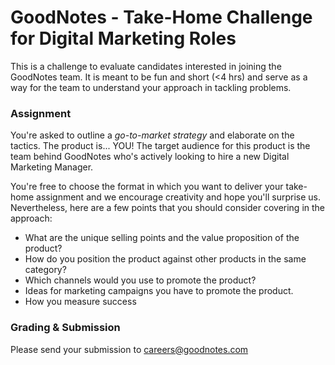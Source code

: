 GoodNotes - Take-Home Challenge for Digital Marketing Roles
===
This is a challenge to evaluate candidates interested in joining the GoodNotes team. It is meant to be fun and short (<4 hrs) and serve as a way for the team to understand your approach in tackling problems. 

### Assignment

You're asked to outline a *go-to-market strategy* and elaborate on the tactics. The product is... YOU! The target audience for this product is the team behind GoodNotes who's actively looking to hire a new Digital Marketing Manager.

You're free to choose the format in which you want to deliver your take-home assignment and we encourage creativity and hope you'll surprise us. Nevertheless, here are a few points that you should consider covering in the approach:

* What are the unique selling points and the value proposition of the product?
* How do you position the product against other products in the same category?
* Which channels would you use to promote the product?
* Ideas for marketing campaigns you have to promote the product.
* How you measure success


### Grading & Submission
Please send your submission to careers@goodnotes.com 
